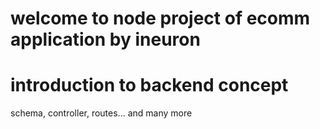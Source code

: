 # welcome to node project of ecomm application by ineuron 
# introduction to backend concept 
schema, controller, routes... and many more
